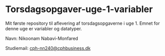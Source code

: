 # Torsdagsopgaver-uge-1-variabler
Mit første repository til aflevering af torsdagsopgaverne i uge 1. Emnet for denne uge er variabler og datatyper.

Navn: Nikoonam Nabavi-Monfared

Studiemail: cph-nn240@cphbusiness.dk
